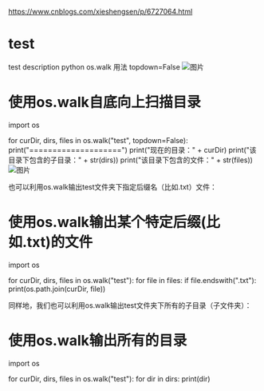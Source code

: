 https://www.cnblogs.com/xieshengsen/p/6727064.html
# test
test  description
python os.walk 用法  topdown=False
![图片](https://github.com/yanzhou1618/test/assets/36185388/f1aa6a58-af5a-477d-879c-c0ab24a10df1)
# 使用os.walk自底向上扫描目录
import os

for curDir, dirs, files in os.walk("test", topdown=False):
    print("====================")
    print("现在的目录：" + curDir)
    print("该目录下包含的子目录：" + str(dirs))
    print("该目录下包含的文件：" + str(files))
![图片](https://github.com/yanzhou1618/test/assets/36185388/c38960c8-47da-4987-b884-08c5bcc2f153)


也可以利用os.walk输出test文件夹下指定后缀名（比如.txt）文件：
# 使用os.walk输出某个特定后缀(比如.txt)的文件
import os

for curDir, dirs, files in os.walk("test"):
    for file in files:
        if file.endswith(".txt"):
            print(os.path.join(curDir, file))


同样地，我们也可以利用os.walk输出test文件夹下所有的子目录（子文件夹）：
# 使用os.walk输出所有的目录
import os

for curDir, dirs, files in os.walk("test"):
    for dir in dirs:
        print(dir)


